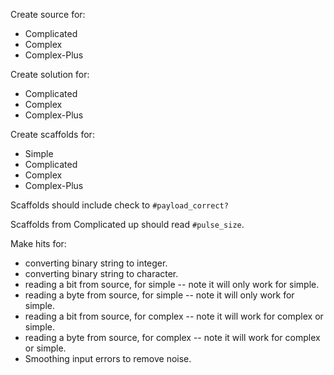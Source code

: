 Create source for:
  * Complicated
  * Complex
  * Complex-Plus

Create solution for:
  * Complicated
  * Complex
  * Complex-Plus

Create scaffolds for:
  * Simple
  * Complicated
  * Complex
  * Complex-Plus

Scaffolds should include check to `#payload_correct?`

Scaffolds from Complicated up should read `#pulse_size`.

Make hits for:
  * converting binary string to integer.
  * converting binary string to character.
  * reading a bit from source, for simple -- note it will only work for simple.
  * reading a byte from source, for simple -- note it will only work for simple.
  * reading a bit from source, for complex -- note it will work for complex or simple.
  * reading a byte from source, for complex -- note it will work for complex or simple.
  * Smoothing input errors to remove noise.

